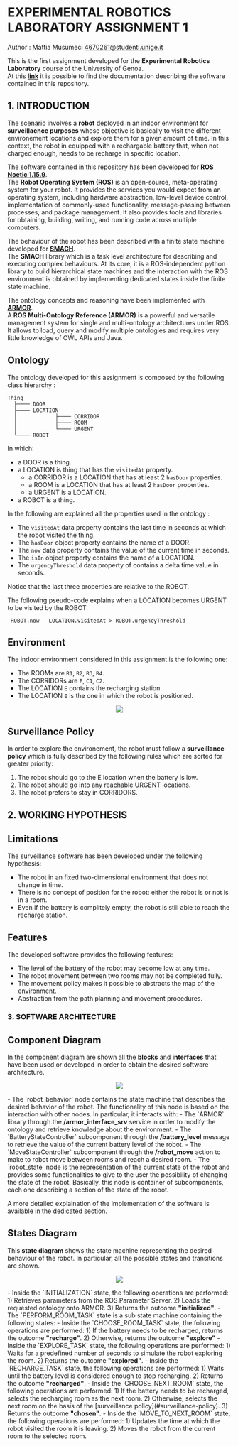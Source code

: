 # EXPERIMENTAL ROBOTICS LABORATORY ASSIGNMENT 1
Author : Mattia Musumeci 4670261@studenti.unige.it  
  
This is the first assignment developed for the <b>Experimental Robotics Laboratory</b> course of the University of Genoa.  
At this <b>[link](http://documentaiton)</b> it is possible to find the documentation describing the software contained in this repository.  

## 1. INTRODUCTION
The scenario involves a <b>robot</b> deployed in an indoor environment for <b>surveillacnce purposes</b> whose objective is basically to visit the different environement locations and explore them for a given amount of time. In this context, the robot in equipped with a rechargable battery that, when not charged enough, needs to be recharge in specific location.  
  
The software contained in this repository has been developed for <b>[ROS Noetic 1.15.9](http://wiki.ros.org/noetic)</b>.  
The <b>Robot Operating System (ROS)</b> is an open-source, meta-operating system for your robot. It provides the services you would expect from an operating system, including hardware abstraction, low-level device control, implementation of commonly-used functionality, message-passing between processes, and package management. It also provides tools and libraries for obtaining, building, writing, and running code across multiple computers.  
  
The behaviour of the robot has been described with a finite state machine developed for <b>[SMACH](http://wiki.ros.org/smach)</b>.  
The <b>SMACH</b> library which is a task level architecture for describing and executing complex behaviours. At its core, it is a ROS-independent python library to build hierarchical state machines and the interaction with the ROS environment is obtained by implementing dedicated states inside the finite state machine.  
  
The ontology concepts and reasoning have been implemented with <b>[ARMOR](https://github.com/EmaroLab/armor)</b>.  
A <b>ROS Multi-Ontology Reference (ARMOR)</b> is a powerful and versatile management system for single and multi-ontology architectures under ROS. It allows to load, query and modify multiple ontologies and requires very little knowledge of OWL APIs and Java.  

## Ontology
The ontology developed for this assignment is composed by the following class hierarchy :

    Thing
	  ├──── DOOR
	  ├──── LOCATION
	  │            ├──── CORRIDOR 
	  │            ├──── ROOM
	  │            └──── URGENT
	  └──── ROBOT

In which:
- a DOOR is a thing.
- a LOCATION is thing that has the `visitedAt` property.
  - a CORRIDOR is a LOCATION that has at least 2 `hasDoor` properties.
  - a ROOM is a LOCATION that has at least 2 `hasDoor` properties.
  - a URGENT is a LOCATION.
- a ROBOT is a thing.
  
In the following are explained all the properties used in the ontology :
- The `visitedAt` data property contains the last time in seconds at which the robot visited the thing.
- The `hasDoor` object property contains the name of a DOOR.
- The `now` data property contains the value of the current time in seconds.
- The `isIn` object property contains the name of a LOCATION.
- The `urgencyThreshold` data property of contains a delta time value in seconds.
  
Notice that the last three properties are relative to the ROBOT.
  
The following pseudo-code explains when a LOCATION becomes URGENT to be visited by the ROBOT:

	 ROBOT.now - LOCATION.visitedAt > ROBOT.urgencyThreshold


## Environment
The indoor environment considered in this assignment is the following one:
- The ROOMs are `R1`, `R2`, `R3`, `R4`.
- The CORRIDORs are `E`, `C1`, `C2`.
- The LOCATION `E` contains the recharging station.
- The LOCATION `E` is the one in which the robot is positioned.

<p align="center">
	<img src="https://i.imgur.com/SQZ4ySu.png" />
</p>

## Surveillance Policy
In order to explore the environement, the robot must follow a <b>surveillance policy</b> which is fully described by the following rules which are sorted for greater priority:
1. The robot should go to the E location when the battery is low.
2. The robot should go into any reachable URGENT locations.
3. The robot prefers to stay in CORRIDORS.

## 2. WORKING HYPOTHESIS
## Limitations
The surveillance software has been developed under the following hypothesis:
- The robot in an fixed two-dimensional environment that does not change in time.
- There is no concept of position for the robot: either the robot is or not is in a room.
- Even if the battery is complitely empty, the robot is still able to reach the recharge station.

## Features
The developed software provides the following features:
- The level of the battery of the robot may become low at any time.
- The robot movement between two rooms may not be completed fully.
- The movement policy makes it possible to abstracts the map of the environment.
- Abstraction from the path planning and movement procedures.

### 3. SOFTWARE ARCHITECTURE
## Component Diagram
In the component diagram are shown all the <b>blocks</b> and <b>interfaces</b> that have been used or developed in order to obtain the desired software architecture.
<p align="center">
	<img src="https://i.imgur.com/DoopjNY.png" />
</p>
- The `robot_behavior` node contains the state machine that describes the desired behavior of the robot. The functionality of this node is based on the interaction with other nodes. In particular, it interacts with:
  - The `ARMOR` library through the <b>/armor_interface_srv</b> service in order to modify the ontology and retrieve knowledge about the environment.
  - The `BatteryStateController` subcomponent through the <b>/battery_level</b> message to retrieve the value of the current battery level of the robot.
  - The `MoveStateController` subcomponent through the <b>/robot_move</b> action to make to robot move between rooms and reach a desired room.
- The `robot_state` node is the representation of the current state of the robot and provides some functionalities to give to the user the possibility of changing the state of the robot. Basically, this node is container of subcomponents, each one describing a section of the state of the robot.

A more detailed explaination of the implementation of the software is available in the [dedicated]() section.

## States Diagram
This <b>state diagram</b> shows the state machine representing the desired behaviour of the robot. In particular, all the possible states and transitions are shown.
<p align="center">
	<img src="https://i.imgur.com/nynYen4.png" />
</p>
- Inside the `INITIALIZATION` state, the following operations are performed:
  1) Retrieves parameters from the ROS Parameter Server.
  2) Loads the requested ontology onto ARMOR.
  3) Returns the outcome <b>"initialized"</b>.
- The `PERFORM_ROOM_TASK` state is a sub state machine containing the following states:
  - Inside the `CHOOSE_ROOM_TASK` state, the following operations are performed:
    1) If the battery needs to be recharged, returns the outcome <b>"recharge"</b>.
    2) Otherwise, returns the outcome <b>"explore"</b>
  - Inside the `EXPLORE_TASK` state, the following operations are performed:
    1) Waits for a predefined number of seconds to simulate the robot exploring the room.
    2) Returns the outcome <b>"explored"</b>.
 - Inside the `RECHARGE_TASK` state, the following operations are performed:
    1) Waits until the battery level is considered enough to stop recharging.
    2) Returns the outcome <b>"recharged"</b>.
- Inside the `CHOOSE_NEXT_ROOM` state, the following operations are performed:
  1) If the battery needs to be recharged, selects the recharging room as the next room.
  2) Otherwise, selects the next room on the basis of the [surveillance policy](#surveillance-policy).
  3) Returns the outcome <b>"chosen"</b>.
- Inside the `MOVE_TO_NEXT_ROOM` state, the following operations are performed:
  1) Updates the time at which the robot visited the room it is leaving.
  2) Moves the robot from the current room to the selected room.

